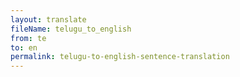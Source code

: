 ```yaml
--- 
layout: translate 
fileName: telugu_to_english
from: te
to: en 
permalink: telugu-to-english-sentence-translation
---
```

